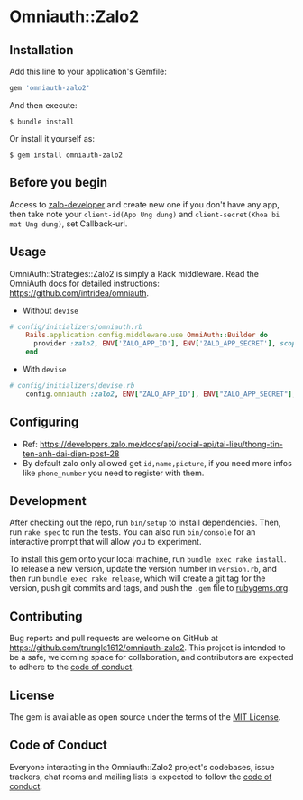# Omniauth::Zalo2

## Installation

Add this line to your application's Gemfile:

```ruby
gem 'omniauth-zalo2'
```

And then execute:

    $ bundle install

Or install it yourself as:

    $ gem install omniauth-zalo2

## Before you begin

Access to [zalo-developer](https://developers.zalo.me/apps) and create new one if you don't have any app, then take note your `client-id(App Ung dung)` and `client-secret(Khoa bi mat Ung dung)`, set Callback-url.

## Usage
OmniAuth::Strategies::Zalo2 is simply a Rack middleware.
Read the OmniAuth docs for detailed instructions: https://github.com/intridea/omniauth.

- Without `devise`

```ruby
# config/initializers/omniauth.rb
    Rails.application.config.middleware.use OmniAuth::Builder do
      provider :zalo2, ENV['ZALO_APP_ID'], ENV['ZALO_APP_SECRET'], scope: 'id,name,picture', callback_url: ENV['ZALO_CALLBACK']
    end
```

- With `devise`
```ruby
# config/initializers/devise.rb
    config.omniauth :zalo2, ENV["ZALO_APP_ID"], ENV["ZALO_APP_SECRET"], scope: 'id,name,picture', callback_url: ENV['ZALO_CALLBACK']
```

## Configuring

- Ref: https://developers.zalo.me/docs/api/social-api/tai-lieu/thong-tin-ten-anh-dai-dien-post-28
- By default zalo only allowed get `id,name,picture`, if you need more infos like `phone_number` you need to register with them.


## Development

After checking out the repo, run `bin/setup` to install dependencies. Then, run `rake spec` to run the tests. You can also run `bin/console` for an interactive prompt that will allow you to experiment.

To install this gem onto your local machine, run `bundle exec rake install`. To release a new version, update the version number in `version.rb`, and then run `bundle exec rake release`, which will create a git tag for the version, push git commits and tags, and push the `.gem` file to [rubygems.org](https://rubygems.org).

## Contributing

Bug reports and pull requests are welcome on GitHub at https://github.com/trungle1612/omniauth-zalo2. This project is intended to be a safe, welcoming space for collaboration, and contributors are expected to adhere to the [code of conduct](https://github.com/[USERNAME]/omniauth-zalo2/blob/master/CODE_OF_CONDUCT.md).


## License

The gem is available as open source under the terms of the [MIT License](https://opensource.org/licenses/MIT).

## Code of Conduct

Everyone interacting in the Omniauth::Zalo2 project's codebases, issue trackers, chat rooms and mailing lists is expected to follow the [code of conduct](https://github.com/trungle1612/omniauth-zalo2/blob/master/CODE_OF_CONDUCT.md).
